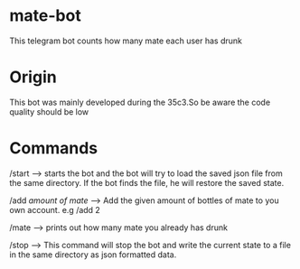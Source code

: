 # mate-bot
This telegram bot counts how many mate each user has drunk 

# Origin 
This bot was mainly developed during the 35c3.So be aware the code quality should be low

# Commands  
/start -->  starts the bot and the bot will try to load the saved json file from the same directory.
            If the bot finds the file, he will restore the saved state.
            
/add *amount of mate* --> Add the given amount of bottles of mate to you own account. e.g /add 2 

/mate --> prints out how many mate you already has drunk 

/stop --> This command will stop the bot and write the current state to a file in the same directory as json formatted data.
